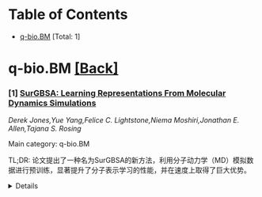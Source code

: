 <div id=toc></div>

# Table of Contents

- [q-bio.BM](#q-bio.BM) [Total: 1]


<div id='q-bio.BM'></div>

# q-bio.BM [[Back]](#toc)

### [1] [SurGBSA: Learning Representations From Molecular Dynamics Simulations](https://arxiv.org/abs/2509.03084)
*Derek Jones,Yue Yang,Felice C. Lightstone,Niema Moshiri,Jonathan E. Allen,Tajana S. Rosing*

Main category: q-bio.BM

TL;DR: 论文提出了一种名为SurGBSA的新方法，利用分子动力学（MD）模拟数据进行预训练，显著提升了分子表示学习的性能，并在速度上取得了巨大优势。


<details>
  <summary>Details</summary>
Motivation: 现有方法大多基于静态结构，限制了模型的泛化能力。研究旨在利用MD模拟数据开发更通用的模型，以提高对新分子结构的预测准确性。

Method: 提出了SurGBSA方法，通过预训练学习MMGBSA的替代函数，利用CASF-2016基准测试中的140万条MD轨迹数据进行训练。

Result: SurGBSA在速度上比传统物理方法快6,497倍，同时在姿势排名问题上几乎达到相同的准确性（仅相差-0.4%）。

Conclusion: 研究证明了基于MD模拟训练的模型改进潜力，推动了分子基础模型的发展，并将模型、代码和训练数据公开。

Abstract: Self-supervised pretraining from static structures of drug-like compounds and
proteins enable powerful learned feature representations. Learned features
demonstrate state of the art performance on a range of predictive tasks
including molecular properties, structure generation, and protein-ligand
interactions. The majority of approaches are limited by their use of static
structures and it remains an open question, how best to use atomistic molecular
dynamics (MD) simulations to develop more generalized models to improve
prediction accuracy for novel molecular structures. We present SURrogate mmGBSA
(SurGBSA) as a new modeling approach for MD-based representation learning,
which learns a surrogate function of the Molecular Mechanics Generalized Born
Surface Area (MMGBSA). We show for the first time the benefits of
physics-informed pre-training to train a surrogate MMGBSA model on a collection
of over 1.4 million 3D trajectories collected from MD simulations of the
CASF-2016 benchmark. SurGBSA demonstrates a dramatic 6,497x speedup versus a
traditional physics-based single-point MMGBSA calculation while nearly matching
single-point MMGBSA accuracy on the challenging pose ranking problem for
identification of the correct top pose (-0.4% difference). Our work advances
the development of molecular foundation models by showing model improvements
when training on MD simulations. Models, code and training data are made
publicly available.

</details>
